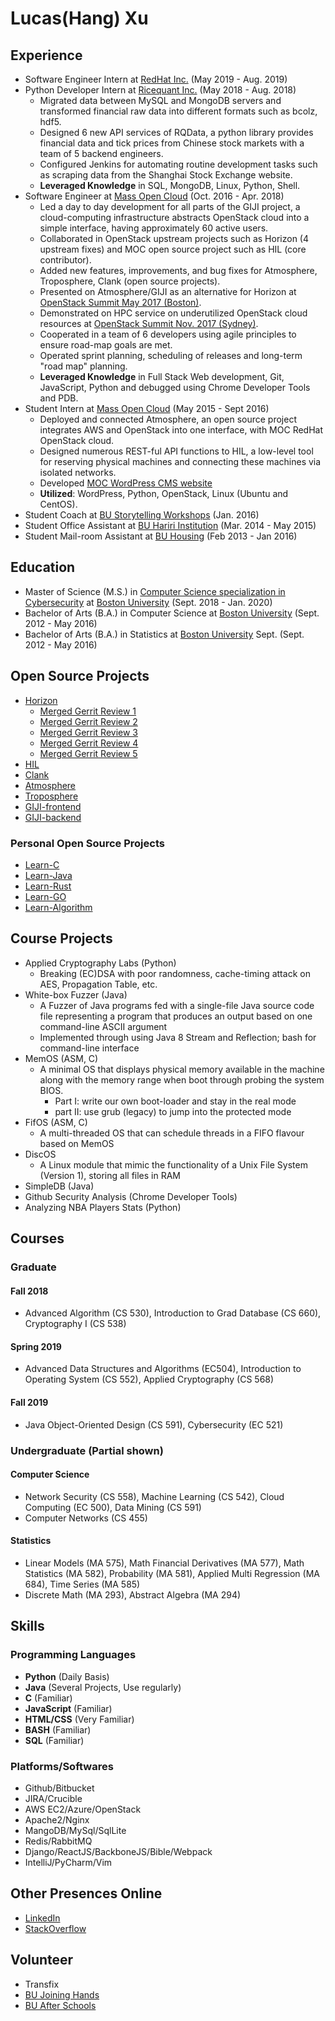 # Lucas(Hang) Xu

## Experience

* Software Engineer Intern at [RedHat Inc.](https://www.redhat.com/en) (May 2019 - Aug. 2019)
* Python Developer Intern at [Ricequant Inc.](https://www.ricequant.com/) (May 2018 - Aug. 2018)
  * Migrated data between MySQL and MongoDB servers and transformed financial raw data into different formats such as bcolz, hdf5.
  * Designed 6 new API services of RQData, a python library provides financial data and tick prices from Chinese stock markets with a team of 5 backend engineers.
  * Configured Jenkins for automating routine development tasks such as scraping data from the Shanghai Stock Exchange website.
  * **Leveraged Knowledge** in SQL, MongoDB, Linux, Python, Shell.
* Software Engineer at [Mass Open Cloud](https://massopen.cloud/) (Oct. 2016 - Apr. 2018)
  * Led a day to day development for all parts of the GIJI project, a cloud-computing infrastructure abstracts OpenStack cloud into a simple interface, having approximately 60 active users.
  * Collaborated in OpenStack upstream projects such as Horizon (4 upstream fixes) and MOC open source project such as HIL (core contributor).
  * Added new features, improvements, and bug fixes for Atmosphere, Troposphere, Clank (open source projects).
  * Presented on Atmosphere/GIJI as an alternative for Horizon at [OpenStack Summit May 2017 (Boston)](https://www.openstack.org/summit/boston-2017/summit-schedule/events/17739/moc-simple-gui-an-and-to-openstack-horizon).
  * Demonstrated on HPC service on underutilized OpenStack cloud resources at [OpenStack Summit Nov. 2017 (Sydney)](https://www.openstack.org/summit/sydney-2017/summit-schedule/events/19990/htc-service-on-underutilized-openstack-cloud-resources).
  * Cooperated in a team of 6 developers using agile principles to ensure road-map goals are met.
  * Operated sprint planning, scheduling of releases and long-term "road map" planning.
  * **Leveraged Knowledge** in Full Stack Web development, Git, JavaScript, Python and debugged using Chrome Developer Tools and PDB.
* Student Intern at [Mass Open Cloud](https://massopen.cloud/) (May 2015 - Sept 2016)
  * Deployed and connected Atmosphere, an open source project integrates AWS and OpenStack into one interface, with MOC RedHat OpenStack cloud.
  * Designed numerous REST-ful API functions to HIL, a low-level tool for reserving physical machines and connecting these machines via isolated networks.
  * Developed [MOC WordPress CMS website](https://massopen.cloud/)
  * **Utilized**: WordPress, Python, OpenStack, Linux (Ubuntu and CentOS).
* Student Coach at [BU Storytelling Workshops](https://combeyond.bu.edu/workshop/data-narrative/) (Jan. 2016)
* Student Office Assistant at [BU Hariri Institution](https://www.bu.edu/hic/) (Mar. 2014 - May 2015)
* Student Mail-room Assistant at [BU Housing](https://www.bu.edu/housing/) (Feb 2013 - Jan 2016)

## Education

* Master of Science (M.S.) in [Computer Science specialization in Cybersecurity](https://www.bu.edu/cs/masters/program/cyber-security/) at [Boston University](https://www.bu.edu/) (Sept. 2018 - Jan. 2020)
* Bachelor of Arts (B.A.) in Computer Science at [Boston University](https://www.bu.edu/) (Sept. 2012 - May 2016)
* Bachelor of Arts (B.A.) in Statistics at [Boston University](https://www.bu.edu/) Sept. (Sept. 2012 - May 2016)

## Open Source Projects

* [Horizon](https://docs.openstack.org/horizon/latest/)
  * [Merged Gerrit Review 1](https://review.openstack.org/#/c/449317/)
  * [Merged Gerrit Review 2](https://review.openstack.org/#/c/401361/)
  * [Merged Gerrit Review 3](https://review.openstack.org/#/c/190253/)
  * [Merged Gerrit Review 4](https://review.openstack.org/#/c/438074/)
  * [Merged Gerrit Review 5](https://review.openstack.org/#/c/438038/)
* [HIL](https://github.com/CCI-MOC/hil)
* [Clank](https://github.com/cyverse/clank)
* [Atmosphere](https://github.com/cyverse/atmosphere)
* [Troposphere](https://github.com/cyverse/troposphere)
* [GIJI-frontend](https://github.com/CCI-MOC/giji-frontend)
* [GIJI-backend](https://github.com/CCI-MOC/giji-backend)

### Personal Open Source Projects

* [Learn-C](https://github.com/xuhang57/Learn-C)
* [Learn-Java](https://github.com/xuhang57/Learn-JAVA)
* [Learn-Rust](https://github.com/xuhang57/Learn-RUST)
* [Learn-GO](https://github.com/xuhang57/Learn-GO)
* [Learn-Algorithm](https://github.com/xuhang57/Learn-Algorithms)

## Course Projects

* Applied Cryptography Labs (Python)
  * Breaking (EC)DSA with poor randomness, cache-timing attack on AES, Propagation Table, etc.
* White-box Fuzzer (Java)
  * A Fuzzer of Java programs fed with a single-file Java source code file representing a program that produces an output based on one command-line ASCII argument
  * Implemented through using Java 8 Stream and Reflection; bash for command-line interface
* MemOS (ASM, C)
  * A minimal OS that displays physical memory available in the machine along with the memory range when boot through probing the system BIOS.
    * Part I: write our own boot-loader and stay in the real mode
    * part II: use grub (legacy) to jump into the protected mode
* FifOS (ASM, C)
  * A multi-threaded OS that can schedule threads in a FIFO flavour based on MemOS
* DiscOS
  * A Linux module that mimic the functionality of a Unix File System (Version 1), storing all files in RAM
* SimpleDB (Java)
* Github Security Analysis (Chrome Developer Tools)
* Analyzing NBA Players Stats (Python)

## Courses

### Graduate

#### Fall 2018

* Advanced Algorithm (CS 530), Introduction to Grad Database (CS 660), Cryptography I (CS 538)

#### Spring 2019

* Advanced Data Structures and Algorithms (EC504), Introduction to Operating System (CS 552), Applied Cryptography (CS 568)

#### Fall 2019

* Java Object-Oriented Design (CS 591), Cybersecurity (EC 521)

### Undergraduate (Partial shown)

#### Computer Science

* Network Security (CS 558), Machine Learning (CS 542), Cloud Computing (EC 500), Data Mining (CS 591)
* Computer Networks (CS 455)

#### Statistics

* Linear Models (MA 575), Math Financial Derivatives (MA 577), Math Statistics (MA 582), Probability (MA 581), Applied Multi Regression (MA 684), Time Series (MA 585)
* Discrete Math (MA 293), Abstract Algebra (MA 294)

## Skills

### Programming Languages

* **Python** (Daily Basis)
* **Java** (Several Projects, Use regularly)
* **C** (Familiar)
* **JavaScript** (Familiar)
* **HTML/CSS** (Very Familiar)
* **BASH** (Familiar)
* **SQL** (Familiar)

### Platforms/Softwares

* Github/Bitbucket
* JIRA/Crucible
* AWS EC2/Azure/OpenStack
* Apache2/Nginx
* MangoDB/MySql/SqlLite
* Redis/RabbitMQ
* Django/ReactJS/BackboneJS/Bible/Webpack
* IntelliJ/PyCharm/Vim

## Other Presences Online

* [LinkedIn](https://linkedin.com/in/hangxulucas/)
* [StackOverflow](https://stackoverflow.com/users/8379419/lucas-h-xu)

## Volunteer

* Transfix
* [BU Joining Hands](https://www.bu.edu/csc/category/joining-hands/)
* [BU After Schools](https://www.bu.edu/csc/community-service-center-programs/afterschool/)
